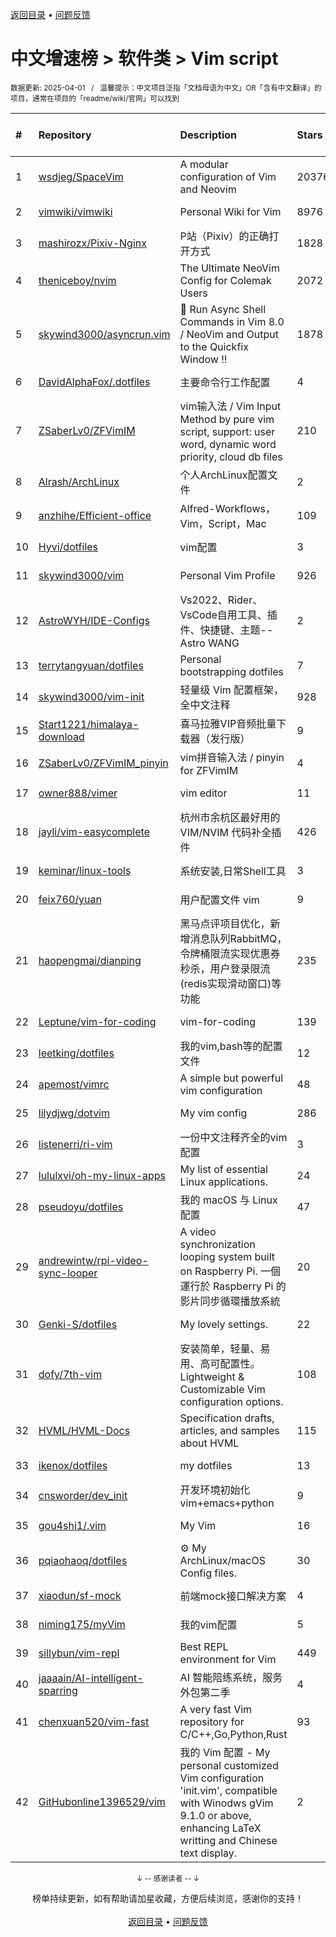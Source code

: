 <a href="https://gitee.com/GrowingGit/GitHub-Chinese-Top-Charts#github中文排行榜">返回目录</a> • <a href="/content/docs/feedback.md">问题反馈</a>

# 中文增速榜 > 软件类 > Vim script
<sub>数据更新: 2025-04-01&nbsp;&nbsp;&nbsp;/&nbsp;&nbsp;&nbsp;温馨提示：中文项目泛指「文档母语为中文」OR「含有中文翻译」的项目，通常在项目的「readme/wiki/官网」可以找到</sub>

|#|Repository|Description|Stars|Average daily growth|Updated|
|:-|:-|:-|:-|:-|:-|
|1|[wsdjeg/SpaceVim](https://github.com/wsdjeg/SpaceVim)|A modular configuration of Vim and Neovim|20376|7|2025-02-17|
|2|[vimwiki/vimwiki](https://github.com/vimwiki/vimwiki)|Personal Wiki for Vim|8976|2|2024-12-01|
|3|[mashirozx/Pixiv-Nginx](https://github.com/mashirozx/Pixiv-Nginx)|P站（Pixiv）的正确打开方式|1828|1|2025-02-09|
|4|[theniceboy/nvim](https://github.com/theniceboy/nvim)|The Ultimate NeoVim Config for Colemak Users|2072|1|2025-01-19|
|5|[skywind3000/asyncrun.vim](https://github.com/skywind3000/asyncrun.vim)|:rocket: Run Async Shell Commands in Vim 8.0 / NeoVim and Output to the Quickfix Window !!|1878|1|2025-03-24|
|6|[DavidAlphaFox/.dotfiles](https://github.com/DavidAlphaFox/.dotfiles)|主要命令行工作配置|4|0|2024-11-26|
|7|[ZSaberLv0/ZFVimIM](https://github.com/ZSaberLv0/ZFVimIM)|vim输入法 / Vim Input Method by pure vim script, support: user word, dynamic word priority, cloud db files|210|0|2025-03-20|
|8|[Alrash/ArchLinux](https://github.com/Alrash/ArchLinux)|个人ArchLinux配置文件|2|0|2024-10-23|
|9|[anzhihe/Efficient-office](https://github.com/anzhihe/Efficient-office)|Alfred-Workflows，Vim，Script，Mac|109|0|2025-03-05|
|10|[Hyvi/dotfiles](https://github.com/Hyvi/dotfiles)|vim配置|3|0|2025-03-23|
|11|[skywind3000/vim](https://github.com/skywind3000/vim)|Personal Vim Profile|926|0|2025-03-24|
|12|[AstroWYH/IDE-Configs](https://github.com/AstroWYH/IDE-Configs)|Vs2022、Rider、VsCode自用工具、插件、快捷键、主题--Astro WANG|2|0|2025-03-28|
|13|[terrytangyuan/dotfiles](https://github.com/terrytangyuan/dotfiles)|Personal bootstrapping dotfiles |7|0|2025-01-03|
|14|[skywind3000/vim-init](https://github.com/skywind3000/vim-init)|轻量级 Vim 配置框架，全中文注释|928|0|2024-11-11|
|15|[Start1221/himalaya-download](https://github.com/Start1221/himalaya-download)|喜马拉雅VIP音频批量下载器（发行版）|9|0|2025-01-06|
|16|[ZSaberLv0/ZFVimIM_pinyin](https://github.com/ZSaberLv0/ZFVimIM_pinyin)|vim拼音输入法 / pinyin for ZFVimIM|4|0|2025-03-31|
|17|[owner888/vimer](https://github.com/owner888/vimer)|vim editor|11|0|2025-03-10|
|18|[jayli/vim-easycomplete](https://github.com/jayli/vim-easycomplete)|杭州市余杭区最好用的 VIM/NVIM 代码补全插件|426|0|2024-11-07|
|19|[keminar/linux-tools](https://github.com/keminar/linux-tools)|系统安装,日常Shell工具|3|0|2024-12-23|
|20|[feix760/yuan](https://github.com/feix760/yuan)|用户配置文件 vim|9|0|2025-03-15|
|21|[haopengmai/dianping](https://github.com/haopengmai/dianping)|黑马点评项目优化，新增消息队列RabbitMQ，令牌桶限流实现优惠券秒杀，用户登录限流(redis实现滑动窗口)等功能|235|0|2025-03-10|
|22|[Leptune/vim-for-coding](https://github.com/Leptune/vim-for-coding)|vim-for-coding|139|0|2024-10-17|
|23|[leetking/dotfiles](https://github.com/leetking/dotfiles)|我的vim,bash等的配置文件|12|0|2024-11-27|
|24|[apemost/vimrc](https://github.com/apemost/vimrc)|A simple but powerful vim configuration|48|0|2025-02-21|
|25|[lilydjwg/dotvim](https://github.com/lilydjwg/dotvim)|My vim config|286|0|2025-03-18|
|26|[listenerri/ri-vim](https://github.com/listenerri/ri-vim)|一份中文注释齐全的vim配置|3|0|2025-02-17|
|27|[lululxvi/oh-my-linux-apps](https://github.com/lululxvi/oh-my-linux-apps)|My list of essential Linux applications.|24|0|2024-10-31|
|28|[pseudoyu/dotfiles](https://github.com/pseudoyu/dotfiles)|我的 macOS 与 Linux 配置|47|0|2024-10-26|
|29|[andrewintw/rpi-video-sync-looper](https://github.com/andrewintw/rpi-video-sync-looper)|A video synchronization looping system built on Raspberry Pi. 一個運行於 Raspberry Pi 的影片同步循環播放系統|20|0|2024-11-20|
|30|[Genki-S/dotfiles](https://github.com/Genki-S/dotfiles)|My lovely settings.|22|0|2025-03-31|
|31|[dofy/7th-vim](https://github.com/dofy/7th-vim)|安装简单，轻量、易用、高可配置性。 Lightweight & Customizable Vim configuration options.|108|0|2024-10-04|
|32|[HVML/HVML-Docs](https://github.com/HVML/HVML-Docs)|Specification drafts, articles, and samples about HVML|115|0|2025-03-31|
|33|[ikenox/dotfiles](https://github.com/ikenox/dotfiles)|my dotfiles|13|0|2024-12-30|
|34|[cnsworder/dev_init](https://github.com/cnsworder/dev_init)|开发环境初始化 vim+emacs+python|9|0|2025-03-24|
|35|[gou4shi1/.vim](https://github.com/gou4shi1/.vim)|My Vim|16|0|2025-03-26|
|36|[pqiaohaoq/dotfiles](https://github.com/pqiaohaoq/dotfiles)| :gear: My ArchLinux/macOS Config files. |30|0|2025-03-14|
|37|[xiaodun/sf-mock](https://github.com/xiaodun/sf-mock)|前端mock接口解决方案|4|0|2024-10-11|
|38|[niming175/myVim](https://github.com/niming175/myVim)|我的vim配置|5|0|2025-02-25|
|39|[sillybun/vim-repl](https://github.com/sillybun/vim-repl)|Best REPL environment for Vim|449|0|2025-03-27|
|40|[jaaaain/AI-intelligent-sparring](https://github.com/jaaaain/AI-intelligent-sparring)|AI 智能陪练系统，服务外包第二季|4|0|2025-03-23|
|41|[chenxuan520/vim-fast](https://github.com/chenxuan520/vim-fast)|A very fast Vim repository for C/C++,Go,Python,Rust|93|0|2025-03-25|
|42|[GitHubonline1396529/vim](https://github.com/GitHubonline1396529/vim)|我的 Vim 配置 - My personal customized Vim configuration 'init.vim', compatible with Winodws gVim 9.1.0 or above, enhancing LaTeX writting and Chinese text display.|2|0|2024-12-01|

<div align="center">
    <p><sub>↓ -- 感谢读者 -- ↓</sub></p>
    榜单持续更新，如有帮助请加星收藏，方便后续浏览，感谢你的支持！
</div>

<br/>

<div align="center"><a href="https://gitee.com/GrowingGit/GitHub-Chinese-Top-Charts#github中文排行榜">返回目录</a> • <a href="/content/docs/feedback.md">问题反馈</a></div>
